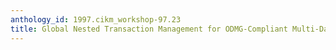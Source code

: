 ```yaml
---
anthology_id: 1997.cikm_workshop-97.23
title: Global Nested Transaction Management for ODMG-Compliant Multi-Database Systems
---
```

